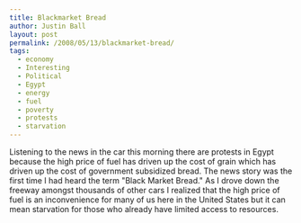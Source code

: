 ```yaml
---
title: Blackmarket Bread
author: Justin Ball
layout: post
permalink: /2008/05/13/blackmarket-bread/
tags:
  - economy
  - Interesting
  - Political
  - Egypt
  - energy
  - fuel
  - poverty
  - protests
  - starvation
---
```


Listening to the news in the car this morning there are protests in Egypt because the high price of fuel has driven up the cost of grain which has driven up the cost of government subsidized bread.
The news story was the first time I had heard the term "Black Market Bread." As I drove down the freeway amongst thousands of other cars I realized that the high price of fuel is an inconvenience
for many of us here in the United States but it can mean starvation for those who already have limited access to resources.